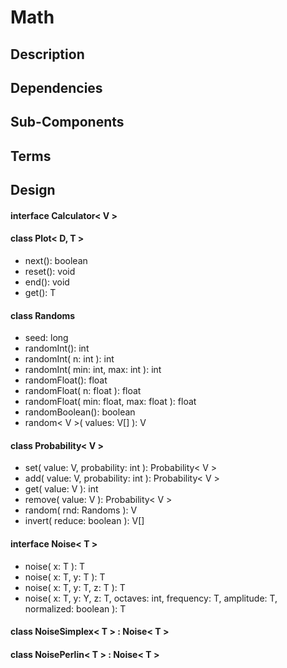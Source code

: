 # Math

## Description

## Dependencies

## Sub-Components

## Terms

## Design

#### interface Calculator< V >

#### class Plot< D, T >
- next(): boolean
- reset(): void
- end(): void
- get(): T

#### class Randoms
- seed: long
- randomInt(): int
- randomInt( n: int ): int
- randomInt( min: int, max: int ): int
- randomFloat(): float
- randomFloat( n: float ): float
- randomFloat( min: float, max: float ): float
- randomBoolean(): boolean
- random< V >( values: V[] ): V

#### class Probability< V >
- set( value: V, probability: int ): Probability< V >
- add( value: V, probability: int ): Probability< V >
- get( value: V ): int
- remove( value: V ): Probability< V >
- random( rnd: Randoms ): V
- invert( reduce: boolean ): V[]

#### interface Noise< T >
- noise( x: T ): T
- noise( x: T, y: T ): T
- noise( x: T, y: T, z: T ): T
- noise( x: T, y: Y, z: T, octaves: int, frequency: T, amplitude: T, normalized: boolean ): T

#### class NoiseSimplex< T > : Noise< T >

#### class NoisePerlin< T > : Noise< T >
